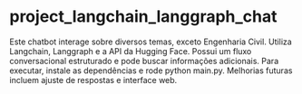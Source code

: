 # project_langchain_langgraph_chat
Este chatbot interage sobre diversos temas, exceto Engenharia Civil. Utiliza Langchain, Langgraph e a API da Hugging Face. Possui um fluxo conversacional estruturado e pode buscar informações adicionais. Para executar, instale as dependências e rode python main.py. Melhorias futuras incluem ajuste de respostas e interface web.
